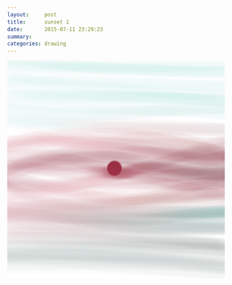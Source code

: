 ```yaml
---
layout:     post
title:      sunset 1
date:       2015-07-11 23:29:23
summary:    
categories: drawing
---
```

![sunset 1](/images/diary/sunset-1.png "One of the most magnificent I have seen in months.")